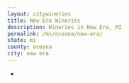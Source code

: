 ```yaml
---
layout: citywineries
title: New Era Wineries
description: Wineries in New Era, MI
permalink: /mi/oceana/new-era/
state: mi
county: oceana
city: new era
---
```

-
